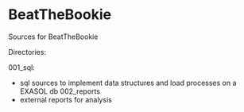 # BeatTheBookie
Sources for BeatTheBookie

Directories:

001_sql:
  - sql sources to implement data structures and load processes on a EXASOL db
002_reports
  - external reports for analysis
